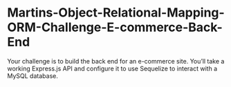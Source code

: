 # Martins-Object-Relational-Mapping-ORM-Challenge-E-commerce-Back-End
Your challenge is to build the back end for an e-commerce site. You’ll take a working Express.js API and configure it to use Sequelize to interact with a MySQL database.
